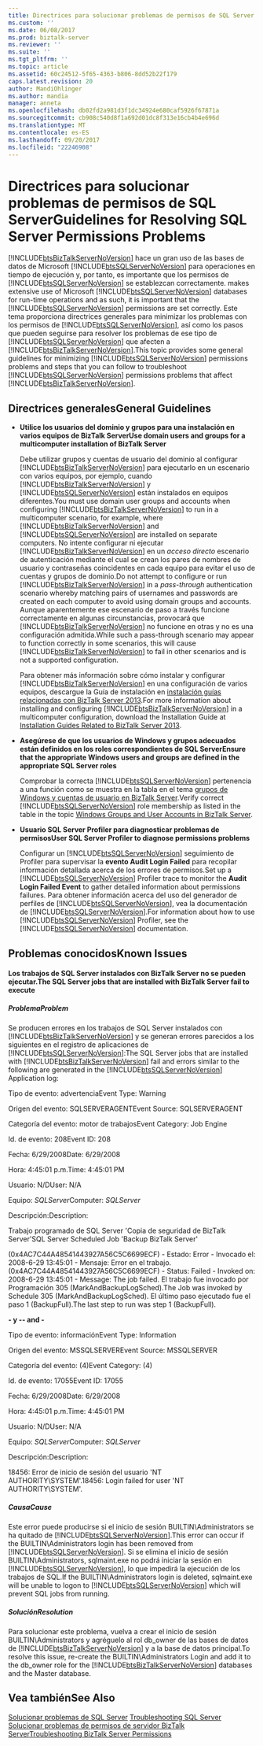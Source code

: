 ```yaml
---
title: Directrices para solucionar problemas de permisos de SQL Server | Documentos de Microsoft
ms.custom: ''
ms.date: 06/08/2017
ms.prod: biztalk-server
ms.reviewer: ''
ms.suite: ''
ms.tgt_pltfrm: ''
ms.topic: article
ms.assetid: 60c24512-5f65-4363-b806-8dd52b22f179
caps.latest.revision: 20
author: MandiOhlinger
ms.author: mandia
manager: anneta
ms.openlocfilehash: db02fd2a981d3f1dc34924e680caf5926f67871a
ms.sourcegitcommit: cb908c540d8f1a692d01dc8f313e16cb4b4e696d
ms.translationtype: MT
ms.contentlocale: es-ES
ms.lasthandoff: 09/20/2017
ms.locfileid: "22246908"
---
```

# <a name="guidelines-for-resolving-sql-server-permissions-problems"></a><span data-ttu-id="aff05-102">Directrices para solucionar problemas de permisos de SQL Server</span><span class="sxs-lookup"><span data-stu-id="aff05-102">Guidelines for Resolving SQL Server Permissions Problems</span></span>
[!INCLUDE[btsBizTalkServerNoVersion](../includes/btsbiztalkservernoversion-md.md)]<span data-ttu-id="aff05-103"> hace un gran uso de las bases de datos de Microsoft [!INCLUDE[btsSQLServerNoVersion](../includes/btssqlservernoversion-md.md)] para operaciones en tiempo de ejecución y, por tanto, es importante que los permisos de [!INCLUDE[btsSQLServerNoVersion](../includes/btssqlservernoversion-md.md)] se establezcan correctamente.</span><span class="sxs-lookup"><span data-stu-id="aff05-103"> makes extensive use of Microsoft [!INCLUDE[btsSQLServerNoVersion](../includes/btssqlservernoversion-md.md)] databases for run-time operations and as such, it is important that the [!INCLUDE[btsSQLServerNoVersion](../includes/btssqlservernoversion-md.md)] permissions are set correctly.</span></span> <span data-ttu-id="aff05-104">Este tema proporciona directrices generales para minimizar los problemas con los permisos de [!INCLUDE[btsSQLServerNoVersion](../includes/btssqlservernoversion-md.md)], así como los pasos que pueden seguirse para resolver los problemas de ese tipo de [!INCLUDE[btsSQLServerNoVersion](../includes/btssqlservernoversion-md.md)] que afecten a [!INCLUDE[btsBizTalkServerNoVersion](../includes/btsbiztalkservernoversion-md.md)].</span><span class="sxs-lookup"><span data-stu-id="aff05-104">This topic provides some general guidelines for minimizing [!INCLUDE[btsSQLServerNoVersion](../includes/btssqlservernoversion-md.md)] permissions problems and steps that you can follow to troubleshoot [!INCLUDE[btsSQLServerNoVersion](../includes/btssqlservernoversion-md.md)] permissions problems that affect [!INCLUDE[btsBizTalkServerNoVersion](../includes/btsbiztalkservernoversion-md.md)].</span></span>  
  
## <a name="general-guidelines"></a><span data-ttu-id="aff05-105">Directrices generales</span><span class="sxs-lookup"><span data-stu-id="aff05-105">General Guidelines</span></span>  
  
-   <span data-ttu-id="aff05-106">**Utilice los usuarios del dominio y grupos para una instalación en varios equipos de BizTalk Server**</span><span class="sxs-lookup"><span data-stu-id="aff05-106">**Use domain users and groups for a multicomputer installation of BizTalk Server**</span></span>  
  
     <span data-ttu-id="aff05-107">Debe utilizar grupos y cuentas de usuario del dominio al configurar [!INCLUDE[btsBizTalkServerNoVersion](../includes/btsbiztalkservernoversion-md.md)] para ejecutarlo en un escenario con varios equipos, por ejemplo, cuando [!INCLUDE[btsBizTalkServerNoVersion](../includes/btsbiztalkservernoversion-md.md)] y [!INCLUDE[btsSQLServerNoVersion](../includes/btssqlservernoversion-md.md)] están instalados en equipos diferentes.</span><span class="sxs-lookup"><span data-stu-id="aff05-107">You must use domain user groups and accounts when configuring [!INCLUDE[btsBizTalkServerNoVersion](../includes/btsbiztalkservernoversion-md.md)] to run in a multicomputer scenario, for example, where [!INCLUDE[btsBizTalkServerNoVersion](../includes/btsbiztalkservernoversion-md.md)] and [!INCLUDE[btsSQLServerNoVersion](../includes/btssqlservernoversion-md.md)] are installed on separate computers.</span></span> <span data-ttu-id="aff05-108">No intente configurar ni ejecutar [!INCLUDE[btsBizTalkServerNoVersion](../includes/btsbiztalkservernoversion-md.md)] en un *acceso directo* escenario de autenticación mediante el cual se crean los pares de nombres de usuario y contraseñas coincidentes en cada equipo para evitar el uso de cuentas y grupos de dominio.</span><span class="sxs-lookup"><span data-stu-id="aff05-108">Do not attempt to configure or run [!INCLUDE[btsBizTalkServerNoVersion](../includes/btsbiztalkservernoversion-md.md)] in a *pass-through* authentication scenario whereby matching pairs of usernames and passwords are created on each computer to avoid using domain groups and accounts.</span></span> <span data-ttu-id="aff05-109">Aunque aparentemente ese escenario de paso a través funcione correctamente en algunas circunstancias, provocará que [!INCLUDE[btsBizTalkServerNoVersion](../includes/btsbiztalkservernoversion-md.md)] no funcione en otras y no es una configuración admitida.</span><span class="sxs-lookup"><span data-stu-id="aff05-109">While such a pass-through scenario may appear to function correctly in some scenarios, this will cause [!INCLUDE[btsBizTalkServerNoVersion](../includes/btsbiztalkservernoversion-md.md)] to fail in other scenarios and is not a supported configuration.</span></span>  
  
     <span data-ttu-id="aff05-110">Para obtener más información sobre cómo instalar y configurar [!INCLUDE[btsBizTalkServerNoVersion](../includes/btsbiztalkservernoversion-md.md)] en una configuración de varios equipos, descargue la Guía de instalación en [instalación guías relacionadas con BizTalk Server 2013](http://go.microsoft.com/fwlink/p/?LinkID=269582).</span><span class="sxs-lookup"><span data-stu-id="aff05-110">For more information about installing and configuring [!INCLUDE[btsBizTalkServerNoVersion](../includes/btsbiztalkservernoversion-md.md)] in a multicomputer configuration, download the Installation Guide at [Installation Guides Related to BizTalk Server 2013](http://go.microsoft.com/fwlink/p/?LinkID=269582).</span></span>  
  
-   <span data-ttu-id="aff05-111">**Asegúrese de que los usuarios de Windows y grupos adecuados están definidos en los roles correspondientes de SQL Server**</span><span class="sxs-lookup"><span data-stu-id="aff05-111">**Ensure that the appropriate Windows users and groups are defined in the appropriate SQL Server roles**</span></span>  
  
     <span data-ttu-id="aff05-112">Comprobar la correcta [!INCLUDE[btsSQLServerNoVersion](../includes/btssqlservernoversion-md.md)] pertenencia a una función como se muestra en la tabla en el tema [grupos de Windows y cuentas de usuario en BizTalk Server](../core/windows-groups-and-user-accounts-in-biztalk-server.md).</span><span class="sxs-lookup"><span data-stu-id="aff05-112">Verify correct [!INCLUDE[btsSQLServerNoVersion](../includes/btssqlservernoversion-md.md)] role membership as listed in the table in the topic [Windows Groups and User Accounts in BizTalk Server](../core/windows-groups-and-user-accounts-in-biztalk-server.md).</span></span>  
  
-   <span data-ttu-id="aff05-113">**Usuario SQL Server Profiler para diagnosticar problemas de permisos**</span><span class="sxs-lookup"><span data-stu-id="aff05-113">**User SQL Server Profiler to diagnose permissions problems**</span></span>  
  
     <span data-ttu-id="aff05-114">Configurar un [!INCLUDE[btsSQLServerNoVersion](../includes/btssqlservernoversion-md.md)] seguimiento de Profiler para supervisar la **evento Audit Login Failed** para recopilar información detallada acerca de los errores de permisos.</span><span class="sxs-lookup"><span data-stu-id="aff05-114">Set up a [!INCLUDE[btsSQLServerNoVersion](../includes/btssqlservernoversion-md.md)] Profiler trace to monitor the **Audit Login Failed Event** to gather detailed information about permissions failures.</span></span> <span data-ttu-id="aff05-115">Para obtener información acerca del uso del generador de perfiles de [!INCLUDE[btsSQLServerNoVersion](../includes/btssqlservernoversion-md.md)], vea la documentación de [!INCLUDE[btsSQLServerNoVersion](../includes/btssqlservernoversion-md.md)].</span><span class="sxs-lookup"><span data-stu-id="aff05-115">For information about how to use [!INCLUDE[btsSQLServerNoVersion](../includes/btssqlservernoversion-md.md)] Profiler, see the [!INCLUDE[btsSQLServerNoVersion](../includes/btssqlservernoversion-md.md)] documentation.</span></span>  
  
## <a name="known-issues"></a><span data-ttu-id="aff05-116">Problemas conocidos</span><span class="sxs-lookup"><span data-stu-id="aff05-116">Known Issues</span></span>  
  
#### <a name="the-sql-server-jobs-that-are-installed-with-biztalk-server-fail-to-execute"></a><span data-ttu-id="aff05-117">Los trabajos de SQL Server instalados con BizTalk Server no se pueden ejecutar.</span><span class="sxs-lookup"><span data-stu-id="aff05-117">The SQL Server jobs that are installed with BizTalk Server fail to execute</span></span>  
  
##### <a name="problem"></a><span data-ttu-id="aff05-118">Problema</span><span class="sxs-lookup"><span data-stu-id="aff05-118">Problem</span></span>  
 <span data-ttu-id="aff05-119">Se producen errores en los trabajos de SQL Server instalados con [!INCLUDE[btsBizTalkServerNoVersion](../includes/btsbiztalkservernoversion-md.md)] y se generan errores parecidos a los siguientes en el registro de aplicaciones de [!INCLUDE[btsSQLServerNoVersion](../includes/btssqlservernoversion-md.md)]:</span><span class="sxs-lookup"><span data-stu-id="aff05-119">The SQL Server jobs that are installed with [!INCLUDE[btsBizTalkServerNoVersion](../includes/btsbiztalkservernoversion-md.md)] fail and errors similar to the following are generated in the [!INCLUDE[btsSQLServerNoVersion](../includes/btssqlservernoversion-md.md)] Application log:</span></span>  
  
 <span data-ttu-id="aff05-120">Tipo de evento: advertencia</span><span class="sxs-lookup"><span data-stu-id="aff05-120">Event Type: Warning</span></span>  
  
 <span data-ttu-id="aff05-121">Origen del evento: SQLSERVERAGENT</span><span class="sxs-lookup"><span data-stu-id="aff05-121">Event Source: SQLSERVERAGENT</span></span>  
  
 <span data-ttu-id="aff05-122">Categoría del evento: motor de trabajos</span><span class="sxs-lookup"><span data-stu-id="aff05-122">Event Category: Job Engine</span></span>  
  
 <span data-ttu-id="aff05-123">Id. de evento: 208</span><span class="sxs-lookup"><span data-stu-id="aff05-123">Event ID: 208</span></span>  
  
 <span data-ttu-id="aff05-124">Fecha: 6/29/2008</span><span class="sxs-lookup"><span data-stu-id="aff05-124">Date: 6/29/2008</span></span>  
  
 <span data-ttu-id="aff05-125">Hora: 4:45:01 p.m.</span><span class="sxs-lookup"><span data-stu-id="aff05-125">Time: 4:45:01 PM</span></span>  
  
 <span data-ttu-id="aff05-126">Usuario: N/D</span><span class="sxs-lookup"><span data-stu-id="aff05-126">User: N/A</span></span>  
  
 <span data-ttu-id="aff05-127">Equipo: *SQLServer*</span><span class="sxs-lookup"><span data-stu-id="aff05-127">Computer: *SQLServer*</span></span>  
  
 <span data-ttu-id="aff05-128">Descripción:</span><span class="sxs-lookup"><span data-stu-id="aff05-128">Description:</span></span>  
  
 <span data-ttu-id="aff05-129">Trabajo programado de SQL Server 'Copia de seguridad de BizTalk Server'</span><span class="sxs-lookup"><span data-stu-id="aff05-129">SQL Server Scheduled Job 'Backup BizTalk Server'</span></span>  
  
 <span data-ttu-id="aff05-130">(0x4AC7C44A48541443927A56C5C6699ECF) - Estado: Error - Invocado el: 2008-6-29 13:45:01 - Mensaje: Error en el trabajo.</span><span class="sxs-lookup"><span data-stu-id="aff05-130">(0x4AC7C44A48541443927A56C5C6699ECF) - Status: Failed - Invoked on: 2008-6-29 13:45:01 - Message: The job failed.</span></span>  <span data-ttu-id="aff05-131">El trabajo fue invocado por Programación 305 (MarkAndBackupLogSched).</span><span class="sxs-lookup"><span data-stu-id="aff05-131">The Job was invoked by Schedule 305 (MarkAndBackupLogSched).</span></span> <span data-ttu-id="aff05-132">El último paso ejecutado fue el paso 1 (BackupFull).</span><span class="sxs-lookup"><span data-stu-id="aff05-132">The last step to run was step 1 (BackupFull).</span></span>  
  
 <span data-ttu-id="aff05-133">**- y -**</span><span class="sxs-lookup"><span data-stu-id="aff05-133">**- and -**</span></span>  
  
 <span data-ttu-id="aff05-134">Tipo de evento: información</span><span class="sxs-lookup"><span data-stu-id="aff05-134">Event Type: Information</span></span>  
  
 <span data-ttu-id="aff05-135">Origen del evento: MSSQLSERVER</span><span class="sxs-lookup"><span data-stu-id="aff05-135">Event Source: MSSQLSERVER</span></span>  
  
 <span data-ttu-id="aff05-136">Categoría del evento: (4)</span><span class="sxs-lookup"><span data-stu-id="aff05-136">Event Category: (4)</span></span>  
  
 <span data-ttu-id="aff05-137">Id. de evento: 17055</span><span class="sxs-lookup"><span data-stu-id="aff05-137">Event ID: 17055</span></span>  
  
 <span data-ttu-id="aff05-138">Fecha: 6/29/2008</span><span class="sxs-lookup"><span data-stu-id="aff05-138">Date: 6/29/2008</span></span>  
  
 <span data-ttu-id="aff05-139">Hora: 4:45:01 p.m.</span><span class="sxs-lookup"><span data-stu-id="aff05-139">Time: 4:45:01 PM</span></span>  
  
 <span data-ttu-id="aff05-140">Usuario: N/D</span><span class="sxs-lookup"><span data-stu-id="aff05-140">User: N/A</span></span>  
  
 <span data-ttu-id="aff05-141">Equipo: *SQLServer*</span><span class="sxs-lookup"><span data-stu-id="aff05-141">Computer: *SQLServer*</span></span>  
  
 <span data-ttu-id="aff05-142">Descripción:</span><span class="sxs-lookup"><span data-stu-id="aff05-142">Description:</span></span>  
  
 <span data-ttu-id="aff05-143">18456: Error de inicio de sesión del usuario 'NT AUTHORITY\SYSTEM'.</span><span class="sxs-lookup"><span data-stu-id="aff05-143">18456: Login failed for user 'NT AUTHORITY\SYSTEM'.</span></span>  
  
##### <a name="cause"></a><span data-ttu-id="aff05-144">Causa</span><span class="sxs-lookup"><span data-stu-id="aff05-144">Cause</span></span>  
 <span data-ttu-id="aff05-145">Este error puede producirse si el inicio de sesión BUILTIN\Administrators se ha quitado de [!INCLUDE[btsSQLServerNoVersion](../includes/btssqlservernoversion-md.md)].</span><span class="sxs-lookup"><span data-stu-id="aff05-145">This error can occur if the BUILTIN\Administrators login has been removed from [!INCLUDE[btsSQLServerNoVersion](../includes/btssqlservernoversion-md.md)].</span></span> <span data-ttu-id="aff05-146">Si se elimina el inicio de sesión BUILTIN\Administrators, sqlmaint.exe no podrá iniciar la sesión en [!INCLUDE[btsSQLServerNoVersion](../includes/btssqlservernoversion-md.md)], lo que impedirá la ejecución de los trabajos de SQL.</span><span class="sxs-lookup"><span data-stu-id="aff05-146">If the BUILTIN\Administrators login is deleted, sqlmaint.exe will be unable to logon to [!INCLUDE[btsSQLServerNoVersion](../includes/btssqlservernoversion-md.md)] which will prevent SQL jobs from running.</span></span>  
  
##### <a name="resolution"></a><span data-ttu-id="aff05-147">Solución</span><span class="sxs-lookup"><span data-stu-id="aff05-147">Resolution</span></span>  
 <span data-ttu-id="aff05-148">Para solucionar este problema, vuelva a crear el inicio de sesión BUILTIN\Administrators y agréguelo al rol db_owner de las bases de datos de [!INCLUDE[btsBizTalkServerNoVersion](../includes/btsbiztalkservernoversion-md.md)] y a la base de datos principal.</span><span class="sxs-lookup"><span data-stu-id="aff05-148">To resolve this issue, re-create the BUILTIN\Administrators Login and add it to the db_owner role for the [!INCLUDE[btsBizTalkServerNoVersion](../includes/btsbiztalkservernoversion-md.md)] databases and the Master database.</span></span>  
  
## <a name="see-also"></a><span data-ttu-id="aff05-149">Vea también</span><span class="sxs-lookup"><span data-stu-id="aff05-149">See Also</span></span>  
 <span data-ttu-id="aff05-150">[Solucionar problemas de SQL Server](../core/troubleshooting-sql-server.md) </span><span class="sxs-lookup"><span data-stu-id="aff05-150">[Troubleshooting SQL Server](../core/troubleshooting-sql-server.md) </span></span>  
 [<span data-ttu-id="aff05-151">Solucionar problemas de permisos de servidor BizTalk Server</span><span class="sxs-lookup"><span data-stu-id="aff05-151">Troubleshooting BizTalk Server Permissions</span></span>](../core/troubleshooting-biztalk-server-permissions.md)
